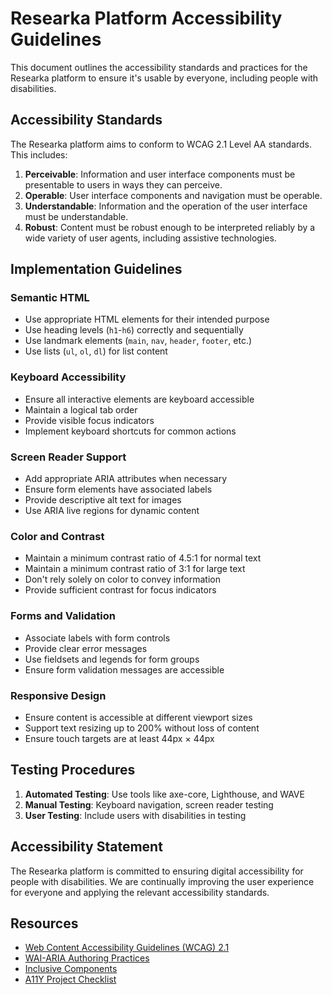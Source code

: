 # Researka Platform Accessibility Guidelines

This document outlines the accessibility standards and practices for the Researka platform to ensure it's usable by everyone, including people with disabilities.

## Accessibility Standards

The Researka platform aims to conform to WCAG 2.1 Level AA standards. This includes:

1. **Perceivable**: Information and user interface components must be presentable to users in ways they can perceive.
2. **Operable**: User interface components and navigation must be operable.
3. **Understandable**: Information and the operation of the user interface must be understandable.
4. **Robust**: Content must be robust enough to be interpreted reliably by a wide variety of user agents, including assistive technologies.

## Implementation Guidelines

### Semantic HTML

- Use appropriate HTML elements for their intended purpose
- Use heading levels (`h1`-`h6`) correctly and sequentially
- Use landmark elements (`main`, `nav`, `header`, `footer`, etc.)
- Use lists (`ul`, `ol`, `dl`) for list content

### Keyboard Accessibility

- Ensure all interactive elements are keyboard accessible
- Maintain a logical tab order
- Provide visible focus indicators
- Implement keyboard shortcuts for common actions

### Screen Reader Support

- Add appropriate ARIA attributes when necessary
- Ensure form elements have associated labels
- Provide descriptive alt text for images
- Use ARIA live regions for dynamic content

### Color and Contrast

- Maintain a minimum contrast ratio of 4.5:1 for normal text
- Maintain a minimum contrast ratio of 3:1 for large text
- Don't rely solely on color to convey information
- Provide sufficient contrast for focus indicators

### Forms and Validation

- Associate labels with form controls
- Provide clear error messages
- Use fieldsets and legends for form groups
- Ensure form validation messages are accessible

### Responsive Design

- Ensure content is accessible at different viewport sizes
- Support text resizing up to 200% without loss of content
- Ensure touch targets are at least 44px × 44px

## Testing Procedures

1. **Automated Testing**: Use tools like axe-core, Lighthouse, and WAVE
2. **Manual Testing**: Keyboard navigation, screen reader testing
3. **User Testing**: Include users with disabilities in testing

## Accessibility Statement

The Researka platform is committed to ensuring digital accessibility for people with disabilities. We are continually improving the user experience for everyone and applying the relevant accessibility standards.

## Resources

- [Web Content Accessibility Guidelines (WCAG) 2.1](https://www.w3.org/TR/WCAG21/)
- [WAI-ARIA Authoring Practices](https://www.w3.org/TR/wai-aria-practices-1.1/)
- [Inclusive Components](https://inclusive-components.design/)
- [A11Y Project Checklist](https://www.a11yproject.com/checklist/)
